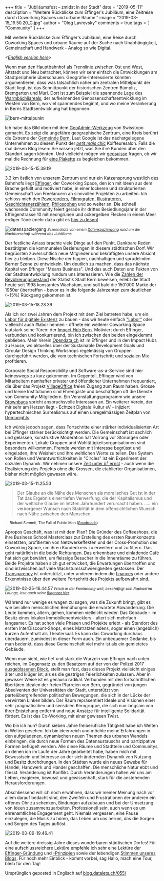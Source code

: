 +++
title = "Jubiläumsfest – zmidst in der Stadt"
date = "2019-05-11"
description = "Weitere Rückblicke zum Effinger's Jubiläum, eine Zeitreise durch Coworking Spaces und urbane Räume."
image = "2019-03-15_19.50.20_C.jpg"
author = "Oleg Lavrovsky"
comments = true
tags = [ "Community" ]
+++

<div class="lead">
Mit weitere Rückblicke zum Effinger's Jubiläum, eine Reise durch Coworking Spaces und urbane Räume auf der Suche nach Unabhängigkeit, Gemeinschaft und Handwerk - Analog so wie Digital.
</div>

_<[English version here](https://blog.datalets.ch/055)>_

Wenn man den Hauptbahnhof als Trennlinie zwischen Ost und West, Altstadt und Neu betrachtet, können wir sehr einfach die Entwicklungen am Stadtperipherie überschauen. Geografie-Interessierte könnten argumentieren, dass was tatsächlich näher am zentralen Mittelpunkt der Stadt liegt, ist das Schnittpunkt der historischen Zentren Bümpliz, Bremgarten und Muri. Dort ist zum Beispiel die spannende Lage des [Warmbächliareals](https://www.warmbaechli.ch/), der aufkeimenden Genossenschaftsentwicklung im Westen von Bern, wo viel spannendes beginnt, und wo meine Veränkerung in Berns Stadtsentwicklung hat begonnen.

![bern-mittelpunkt](https://blog.datalets.ch/content/images/2019/03/bern-mittelpunkt.jpg)

Ich habe das Bild oben mit dem [GeoAdmin-Werkzeug](https://s.geo.admin.ch/80bb687158)  von Swisstopo gemacht. Es zeigt die ungefähre geographische Zentrum, eine Kreis berührt die Extreme der [Gemeinde Bern](https://map.geo.admin.ch/?lang=en&topic=ech&bgLayer=ch.swisstopo.pixelkarte-farbe&layers=ch.swisstopo.swissboundaries3d-gemeinde-flaeche.fill,ch.swisstopo.zeitreihen,ch.bfs.gebaeude_wohnungs_register,ch.bav.haltestellen-oev,ch.swisstopo.swisstlm3d-wanderwege&layers_visibility=true,false,false,false,false&layers_timestamp=,18641231,,,). Laut Google ist das nächstgelegene Unternehmen zu diesem Punkt der _[petit mais chic](http://www.petitmaischic.com/)_ Koiffeuresalon. Falls die mal diesen Blog lesen: Sie wissen jetzt, was Sie ihre Kunden über den Standort sagen könnten. Und vielleicht mögen wir [geosuisse](http://www.wandersite.ch/geographischer_mittelpunkt.html) fragen, ob wir mal die Rechnung für [eine Plakette](http://www.wandersite.ch/geosuisse_BE.jpg) zu begleichen bekommen.

![2019-03-15-15.39.19](https://blog.datalets.ch/content/images/2019/03/2019-03-15-15.39.19.jpg)

3.3 km östlich von unserem Zentrum und nur ein Katzensprung westlich des Bahnhofs liegt [Effinger](https://effinger.ch), der Coworking Space, den ich mit Ideen aus dem Brache gefüllt und motiviert habe, in einer lockeren und strukturierten Gemeinschaft von Freelancern an sinnvollen Projekten zu arbeiten. Ich schloss mich den [Powercoders](https://blog.datalets.ch/030/), [Filmografen](https://movingwater.ch/), [Illustratoren](https://blog.datalets.ch/032/), [Geschichtenerzählern](https://www.effinger.ch/blog/kurtli-hilft-uns-beim-storytelling/), [Philosophen](https://www.effinger.ch/blog/open-debate-direkte-demokratie-verbindet/) und so weiter an. Die schnell wachsende Community feiert gerade ihr drittes Besiedlungsjahr in der Effingerstrasse 10 mit neongrünen und ockergelben Flecken in einem Meer erdiger Töne (mehr dazu gibt es [hier zu lesen](https://www.effinger.ch/blog/jubilaeumsfest-der-ausbruch-in-bildern/)).

![datenspaziergang](https://blog.datalets.ch/content/images/2019/05/datenspaziergang.jpg)
<small>_Screenshots von einem [Datenspaziergang](https://slack-files.com/T031CHQFJ-FFQBE9M8X-d1bdc48cb0) rund um die Nachbarschaft während des Jubiläums._</small>

Der festliche Anlass brachte viele Dinge auf den Punkt. Dankbare Reden bestätigten die kommunalen Beziehungen in diesem städtischen Dorf. Wir begrüssten zuversichtlich neue Mitglieder und bekräftigten unsere Absicht, hier zu bleiben. Diese Nische der hippen, nachhaltigen und sprudelnden Berner Szene zu entwickeln. Um deutlich zu machen, dass das nächste Kapitel von Effinger "Means Business". Und das auch Daten und Fakten von der Stadtsentwicklung rundum uns interessieren. Wie die [Zahlen der Bevölkerungsbestand](https://www.bern.ch/themen/stadt-recht-und-politik/bern-in-zahlen/katost/01bev) der Statistik Stadt Bern beweisen, erlebt die Stadt heute seit 1998 konstantes Wachstum, und soll bald die 150'000 Marke der 1950er übertreffen - bevor es in die folgende Jahrzenten zum deutlichen (~15%) Rückgang gekommen ist.

![2019-03-15-18.28.39](https://blog.datalets.ch/content/images/2019/03/2019-03-15-18.28.39.jpg)

Als ich vor zwei Jahren dem Projekt mit dem Ziel betreten habe, um ein [Labor für digitale Existenz](https://blog.datalets.ch/e-0010/) zu bauen - das wir heute einfach ["Labor"](https://www.effinger.ch/raeume/labor/) oder vielleicht auch #labor nennen - öffnete ein weiterer Coworking Space lautstark seine Türen: der [Impact Hub Bern](https://bern.impacthub.net/). Motiviert durch Effinger, verbunden und konkurrierend, bin ich zwischen den beiden eingeklemmt geblieben. Mein Verein [Opendata.ch](https://opendata.ch) ist im Effinger und in den Impact Hubs zu Hause, wo aktuelles über der Sustainable Development Goals und Circular Design Thinking Workshops regelmässig von Gruppen durchgeführt werden, die vom technischen Fortschritt und sozialen Mix profitieren.

Corporate Social Responsibility und Software-as-a-Service sind hier keineswegs zu kurz gekommen. Im Gegenteil, Effinger wird von Mitarbeitern namhafter privater und öffentlicher Unternehmen frequentiert, die über das Projekt [VillageOffice](https://villageoffice.ch/en/) freien Zugang zum Raum haben. Grosse und kleine Institutionen sind Ehrengäste und beschäftigen oft die Dienste von Community-Mitgliedern. Ein Veranstaltungsprogramm wie unsere [Brownbags](https://effinger.ch/brownbag) spricht anspruchsvolle Interessen an. Ein weiterer Verein, der mir sehr am Herzen liegt - Echtzeit Digitale Kultur eV - injiziert hypertechnischen Surrealismus auf einen unregelmässigen Zeitplan von [Demonights](https://blog.datalets.ch/031/).

Ich würde jedoch sagen, dass Fortschritte einer stärker individualisierten Art bei Effinger stärker berücksichtigt werden. Die Gemeinschaft ist sachlich und gelassen, konstruktive Moderation hat Vorrang vor Störungen oder Experimenten. Lokale Gruppen und Wohltätigkeitsorganisationen sind besonders willkommen. Fremde werden mit Interesse begrüsst und eingeladen, ihre Weisheit und ihre weltlichen Werte zu teilen. Das System von Rollen und Verantwortlichkeiten in "Circles" ist ein Experiment der sozialen Dynamik. Wir nehmen unsere [Zeit unter π² ernst](https://www.effinger.ch/blog/lego-und-pi-quadrat-prozent/) - auch wenn die Realisierung des Projekts ohne die Grossen, die etablierter Organisationen, bisher nicht möglich gewesen wäre.

![2019-03-15-11.25.53](https://blog.datalets.ch/content/images/2019/03/2019-03-15-11.25.53.jpg)

> Der Glaube an die Nähe des Menschen als moralisches Gut ist in der Tat das Ergebnis einer tiefen Verwerfung, die der Kapitalismus und der weltliche Glaube im letzten Jahrhundert verursacht haben. ..... ein verborgener Wunsch nach Stabilität in dem offensichtlichen Wunsch nach Nähe zwischen den Menschen. 

<small>― Richard Sennett, The Fall of Public Man ([Goodreads](https://www.goodreads.com/work/quotes/2044624-the-fall-of-public-man))</small>

Apropos Geschäft, was ist mit dem Plan? Die Gründer des Coffeeshops, die ihre Business School Masterclass zur Erstellung des ersten Raumkonzepts einsetzten, profitierten von Netzwerkeffekten und der Cross-Promotion des Coworking Space, um ihren Kundenkreis zu erweitern und zu filtern. Das geht natürlich in die beide Richtungen. Das erkennbare und einladende Café hat sich gut bewährt, um fleissige Besucher in die Innenräume zu führen. Beide Projekte haben sich gut entwickelt, die Erwartungen übertroffen und sind inzwischen auf viele Wachstumsschwierigkeiten gestossen. Der [Transparency](https://www.effinger.ch/grundsaetze/transparenz/) ist unterstützt, unter anderem indem die [finances](https://www.effinger.ch/finanzen/) oder andere Erkenntnisse über den weitere Fortschritt des Projekts aufbewahrt sind.

![2019-02-25-16.44.57](https://blog.datalets.ch/content/images/2019/03/2019-02-25-16.44.57.jpg)
<small>_Frisch in der Freelancing welt, beschäftigt sich Raphael im Lounge, lese auch seine [Blogpost hier](https://blog.datalets.ch/053/)._</small>

Während nur wenige es wagen zu sagen, was die Zukunft bringt, gibt es wie bei allen menschlichen Bemühungen die erwartete Abwanderung. Die Leute kommen, altern, gehen, kommen vielleicht wieder. Das Gebäude - im Besitz eines lokalen Immobilienentwicklers - altert sich mehrfach langsamer. Es hat schon viele Phasen und Projekte erlebt - als Standort des ersten InterDiscount-Shops, eines Matratzenladens, sogar einen (angeblich) kurzen Aufenthalt als Theatersaal. Es kann das Coworking durchaus überdauern, zumindest in dieser Form auch. Ein unbequemer Gedanke, bis man bedenkt, dass diese Gemeinschaft viel mehr ist als ein gemietetes Gebäude.

Wenn man sieht, wie tief und stark die Wurzeln von Effinger nach unten reichen, im Gegensatz zu den Besatzern auf der von der Polizei 2017 [ausgeblasenen Block](https://www.blick.ch/news/schweiz/bern/strassenschlacht-in-bern-besetzer-verteidigen-haus-mit-feuerwerkskoerper-id6262069.html), stellt man fest, dass dieses Projekt vielleicht einiges älter und klüger ist, als es die gestrigen Feierlichkeiten zulassen. Aber in gewisser Weise ist es genauso radikal. Verbunden mit den fortschrittlichen libertären Idealen der freien Pfarreien von Bern, gegründet von jungen Absolventen der Universitäten der Stadt, unterstützt von parteiübergreifenden politischen Bewegungen, die sich in der Lücke der verwirrten Linken bilden. Der Raum repräsentiert Ideale und Visionen einer sehr pragmatischen und sensiblen Kerngruppe, die sich nun langsam von ihrer Entstehung entfernt und neue Ansätze für intelligente Solidarität fördert. Es ist das Co-Working, mit einer gewissen Twist.

Wo bin ich nun? Durch sieben Jahre freiberufliche Tätigkeit habe ich Welten in Welten gesehen. Ich bin ideenreich und möchte meine Erfahrungen in den aufgeladenen, dynamischen neuen Themen des urbanen Wandels einbringen, die durch neue Formen des Datenaustauschs und partizipative Formen beflügelt werden. Alle diese Räume und Stadtteile und Communitys, an denen ich im Laufe der Jahre gearbeitet habe, haben mich mit Bewusstsein und Interesse an der sich ändernden Dynamik von Nutzung und Besitz durchdrungen. In den Städten wurde ein neues Gewebe für Handel, Handwerk und Handel geschaffen. Die menschliche Natur ebbt und fliesst. Veränderung ist Konflikt. Durch Veränderungen halten wir uns am Leben, reagieren, bewusst und gewissenhaft, stark für die anstehenden Herausforderungen.

Abschliessend will ich noch erwähnen, dass wir meiner Meinung nach vor allem darauf bedacht sind, den Zweifeln und Frustrationen der anderen ein offenes Ohr zu schenken, Bindungen aufzubauen und bei der Umsetzung von Ideen zusammenzuarbeiten. Professionell sein, auch wenn es um ehrenamtliches Engagement geht. Niemals vergessen, eine Pause einzulegen, die Musik zu hören, das Leben um uns herum, das die Sorgen und Sorgen des Tages auflöst.

![2019-03-09-19.46.41](https://blog.datalets.ch/content/images/2019/03/2019-03-09-19.46.41.jpg)

Auf die weitere dreissig Jahre dieses wunderbaren städtischen Dorfes! Für eine aufschlussreichere Lektüre empfehle ich sehr eine Lektüre der [Effinger-Gründung](https://www.effinger.ch/geschichte/) und [-Prinzipien](https://www.effinger.ch/grundsaetze/) sowie der lebendigen [Stimmen unseres Blogs](https://www.effinger.ch/blog/). Für noch mehr Einblick - kommt vorbei, sag Hallo, mach eine Tour, bleib für den Tag!

Ursprünglich geposted in Englisch auf [blog.datalets.ch/055/](https://blog.datalets.ch/055)
